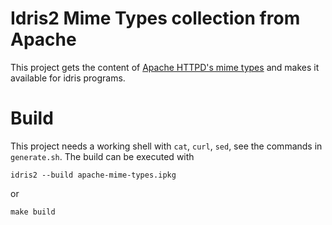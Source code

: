 # Idris2 Mime Types collection from Apache

This project gets the content of [Apache HTTPD's mime types](https://svn.apache.org/repos/asf/httpd/httpd/trunk/docs/conf/mime.types) and makes it available for idris programs.

# Build

This project needs a working shell with `cat`, `curl`, `sed`, see the commands in `generate.sh`.
The build can be executed with

    idris2 --build apache-mime-types.ipkg

or

    make build

